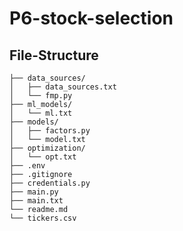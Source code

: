 # P6-stock-selection

## File-Structure 
```
├── data_sources/
│   ├── data_sources.txt
│   └── fmp.py
├── ml_models/
│   └── ml.txt
├── models/
│   ├── factors.py
│   └── model.txt
├── optimization/
│   └── opt.txt
├── .env
├── .gitignore
├── credentials.py
├── main.py
├── main.txt
└── readme.md
└── tickers.csv
```
